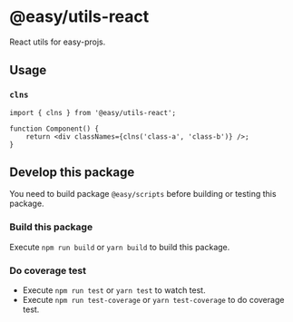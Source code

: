# @easy/utils-react

React utils for easy-projs.

## Usage
### `clns`

```tsx
import { clns } from '@easy/utils-react';

function Component() {
    return <div classNames={clns('class-a', 'class-b')} />;
}
```

## Develop this package

You need to build package `@easy/scripts` before building or testing this package.

### Build this package

Execute `npm run build` or `yarn build` to build this package.

### Do coverage test

- Execute `npm run test` or `yarn test` to watch test.
- Execute `npm run test-coverage` or `yarn test-coverage` to do coverage test.
